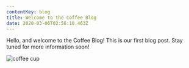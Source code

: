 ```yaml
---
contentKey: blog
title: Welcome to the Coffee Blog
date: 2020-03-06T02:56:10.463Z
---
```

Hello, and welcome to the Coffee Blog! This is our first blog post. Stay tuned for more information soon!

![coffee cup](/img/coffee.jpeg "A delicious cup of coffee")